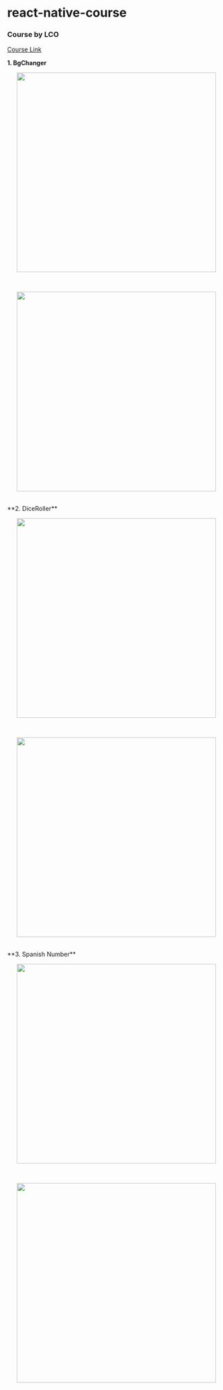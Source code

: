 # react-native-course
### Course by LCO
[Course Link](https://courses.learncodeonline.in/learn/home/Complete-React-Native-Mobile-App-developer)

**1. BgChanger**
<br>
<p align="center">
  <img width="460"  src="./Images/bgChanger1.png">
</p>
<br>
<p align="center">
  <img width="460"  src="./Images/bgChanger1.png">
</p>

<br>
**2. DiceRoller**
<br>
<p align="center">
  <img width="460"  src="./Images/diceRoller1.png">
</p>
<br>
<p align="center">
  <img width="460"  src="./Images/diceRoller1.png">
</p>


<br>
**3. Spanish Number**
<br>
<p align="center">
  <img width="460"  src="./Images/spanishNumber1.png">
</p>
<br>
<p align="center">
  <img width="460"  src="./Images/spanishNumber2.png">
</p>
<br>